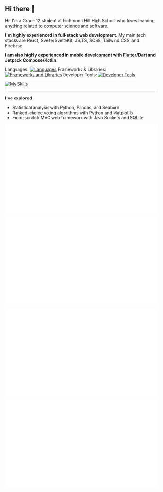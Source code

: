 ## Hi there 👋

Hi! I'm a Grade 12 student at Richmond Hill High School who loves learning anything related to computer science and software. 

**I'm highly experienced in full-stack web development**. My main tech stacks are React, Svelte/SvelteKit, JS/TS, SCSS, Tailwind CSS, and Firebase.

**I am also highly experienced in mobile development with Flutter/Dart and Jetpack Compose/Kotlin**.

Languages: [![Languages](https://skillicons.dev/icons?i=java,py,cpp,mysql,js,ts,html,css,nodejs,dart,kotlin)](https://skillicons.dev)
Frameworks & Libraries: [![Frameworks and Libraries](https://skillicons.dev/icons?i=svelte,react,nextjs,vite,angular,tailwind,sass,dart,kotlin,flutter,arduino)](https://skillicons.dev)
Developer Tools: [![Developer Tools](https://skillicons.dev/icons?i=git,github,figma,firebase,vscode,pycharm,idea,androidstudio)](https://skillicons.dev)


[![My Skills](https://skillicons.dev/icons?i=java,py,cpp,mysql,js,ts,html,css,svelte,react,nextjs,vite,angular,nodejs,tailwind,sass,dart,kotlin,flutter,arduino,git,github,figma,firebase,vscode,pycharm,idea,androidstudio&perline=5)](https://skillicons.dev)

---

**I've explored**
* Statistical analysis with Python, Pandas, and Seaborn
* Ranked-choice voting algorithms with Python and Matplotlib
* From-scratch MVC web framework with Java Sockets and SQLite


![](https://raw.githubusercontent.com/HarryXu497/github-stats/master/generated/overview.svg#gh-dark-mode-only)
![](https://raw.githubusercontent.com/HarryXu497/github-stats/master/generated/overview.svg#gh-light-mode-only)

![](https://raw.githubusercontent.com/HarryXu497/github-stats/master/generated/languages.svg#gh-dark-mode-only)
![](https://raw.githubusercontent.com/HarryXu497/github-stats/master/generated/languages.svg#gh-light-mode-only)

<!--
**HarryXu497/HarryXu497** is a ✨ _special_ ✨ repository because its `README.md` (this file) appears on your GitHub profile.

Here are some ideas to get you started:

- 🔭 I’m currently working on ...
- 🌱 I’m currently learning ...
- 👯 I’m looking to collaborate on ...
- 🤔 I’m looking for help with ...
- 💬 Ask me about ...
- 📫 How to reach me: ...
- 😄 Pronouns: ...
- ⚡ Fun fact: ...
-->
